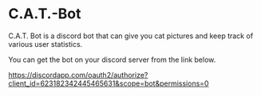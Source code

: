 # C.A.T.-Bot
C.A.T. Bot is a discord bot that can give you cat pictures and keep track of various user statistics.

You can get the bot on your discord server from the link below.

https://discordapp.com/oauth2/authorize?client_id=623182342445465631&scope=bot&permissions=0
